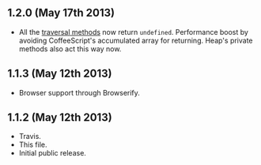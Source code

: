 ## 1.2.0 (May 17th 2013)
- All the [traversal methods](https://github.com/chenglou/data-structures/wiki) now return `undefined`. Performance boost by avoiding CoffeeScript's accumulated array for returning. Heap's private methods also act this way now.

## 1.1.3 (May 12th 2013)
- Browser support through Browserify.

## 1.1.2 (May 12th 2013)
- Travis.
- This file.
- Initial public release.
